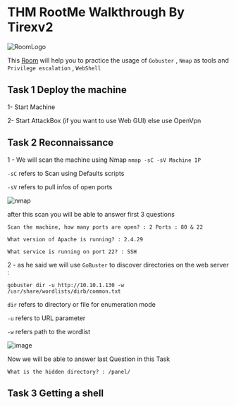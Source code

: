 # THM RootMe Walkthrough By Tirexv2
![RoomLogo](https://miro.medium.com/max/700/0*4vGBRHcDbSK82n4P.png)

This [Room](https://tryhackme.com/room/rrootme) will help you to practice the usage of `Gobuster` , `Nmap` as tools and `Privilege escalation` , `WebShell` 

## Task 1 Deploy the machine

1- Start Machine

2- Start AttackBox (if you want to use Web GUI) else use OpenVpn

## Task 2 Reconnaissance

1 - We will scan the machine using Nmap 
`nmap -sC -sV Machine IP`

`-sC` refers to Scan using Defaults scripts

`-sV` refers to pull infos of open ports 

![nmap](https://user-images.githubusercontent.com/31727214/212396877-437558c2-1a5f-424f-b2c6-9ca774fbb6bd.PNG)


after this scan you will be able to answer first 3 questions 

```
Scan the machine, how many ports are open? : 2 Ports : 80 & 22

What version of Apache is running? : 2.4.29

What service is running on port 22? : SSH
```

2 - as he said we will use `GoBuster` to discover directories on the web server :

`gobuster dir -u http://10.10.1.130 -w /usr/share/wordlists/dirb/common.txt`

`dir` refers to directory or file for enumeration mode

`-u` refers to URL parameter

`-w` refers path to the wordlist

![image](https://user-images.githubusercontent.com/31727214/212395961-b00f9c07-399d-4af3-a681-12a6830dc910.png)

Now we will be able to answer last Question in this Task 

```
What is the hidden directory? : /panel/
```

## Task 3 Getting a shell




